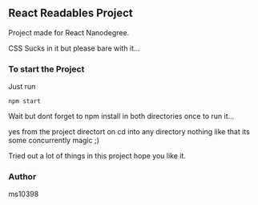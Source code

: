 ## React Readables Project

Project made for React Nanodegree.

CSS Sucks in it but please bare with it...

### To start the Project

Just run

```
npm start
```

Wait but dont forget to npm install in both directories once to run it...

yes from the project directort on cd into any directory nothing like that its some concurrently magic ;)

Tried out a lot of things in this project hope you like it.

### Author

ms10398
